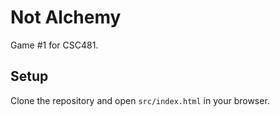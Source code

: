 # Not Alchemy
Game #1 for CSC481.

## Setup
Clone the repository and open `src/index.html` in your browser.